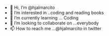 - 👋 Hi, I’m @hjalmarcito
- 👀 I’m interested in ..coding and reading books
- 🌱 I’m currently learning ... Coding
- 💞️ I’m looking to collaborate on ...everybody
- 📫 How to reach me ...@hjalmarcito in twitter

<!---
hjalmarcito/hjalmarcito is a ✨ special ✨ repository because its `README.md` (this file) appears on your GitHub profile.
You can click the Preview link to take a look at your changes.
--->
